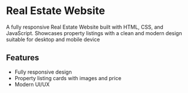 # Real Estate Website
A fully responsive Real Estate Website built with HTML, CSS, and JavaScript. Showcases property listings with a clean and modern design suitable for desktop and mobile device

## Features
- Fully responsive design
- Property listing cards with images and price
- Modern UI/UX



